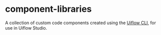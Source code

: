 # component-libraries
A collection of custom code components created using the [Uiflow CLI](https://www.npmjs.com/package/@uiflow/cli), for use in Uiflow Studio.
